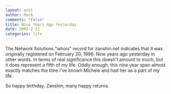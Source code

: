 ```yaml
--- 
layout: post
author: Mark
comments: "false"
title: Nine Years Ago Yesterday
date: 2005-2-21
categories: life
---
```

The Network Solutions "whois" record for zanshin.net indicates that it was originally registered on February 20, 1996. Nine years ago yesterday in other words. In terms of real significance this doesn't amount to much, but it does represent a fifth of my life. Oddly enough, this nine year span almost exactly matches the time I've known Michele and had her as a part of my life.

So happy birthday, Zanshin; many happy returns.
